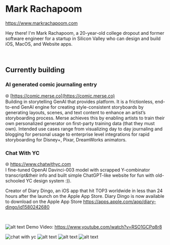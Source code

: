 # Mark Rachapoom

https://www.markrachapoom.com

Hey there! I'm Mark Rachapoom, a 20-year-old college dropout and former software engineer for a startup in Silicon Valley who can design and build iOS, MacOS, and Website apps. 

<br/>

## Currently building
### AI generated comic journaling entry
🌐 [https://comic.merse.co](https://comic.merse.co)<br/>
Building in storytelling GenAI that provides platform. It is a frictionless, end-to-end GenAI engine for creating style-consistent storyboards by generating layouts, scenes, and text content to enhance an artist’s storyboarding process. Merse achieves this by enabling artists to train their own personalized generator on first-party training data (that they must own). Intended use cases range from visualizing day to day journaling and blogging for personal usage to enterprise level integrations for rapid storyboarding for Disney+, Pixar, DreamWorks animators.

### Chat With YC
🌐 https://www.chatwithyc.com<br/>
I fine-tuned OpenAI Davinci-003 model with scrapped Y-combinator transcript&their info and built simple ChatGPT-like website for fun with old-schooled YC design system :)).


Creator of Diary Dingo, an iOS app that hit TOP3 worldwide in less than 24 hours after the launch on the Apple App Store.
Diary Dingo is now available to download on the Apple App Store
https://apps.apple.com/app/diary-dingo/id1580242680

<br/>


<!-- ![alt text](https://file.notion.so/f/s/d327a7ca-c729-4519-b3cb-7f1d5bca0212/Untitled.png?id=6b4c9e26-bcfe-4e03-93cb-17a4eb6dae9c&table=block&spaceId=19ff3521-9b85-44f6-b053-2c287c1bd7bd&expirationTimestamp=1681217504163&signature=Cao3MuBQdg0PMzigyq6ZlsH2ZL50Did0LxttfU1oP3s&downloadName=Untitled.png) -->

![alt text](https://github.com/markrachapoom/markrachapoom/blob/main/resources/comic-landing-screenshot.png?raw=true)
Demo Video: https://www.youtube.com/watch?v=RSO1GCPq8r8
<br/>

![chat with yc](https://github.com/markrachapoom/markrachapoom/blob/main/resources/chatwithyc-screenshot.png?raw=true)
![alt text](https://pbs.twimg.com/profile_banners/1404301905019379716/1630342778/1500x500)
![alt text](https://pbs.twimg.com/media/E_51M0XUUBghc5y?format=jpg&name=4096x4096)
![alt text](https://polywork-production.imgix.net/jcj97s3zhzk4363mx9oceuxm1fyr?ixlib=rails-4.2.0&w=4096&auto=format&dpr=1&q=75)
